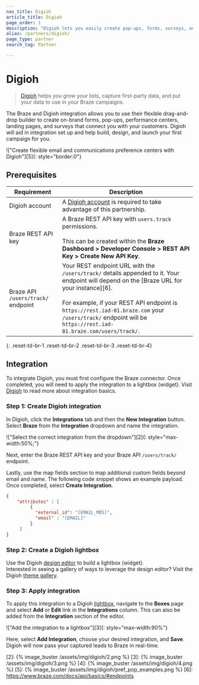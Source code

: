 ```yaml
---
nav_title: Digioh
article_title: Digioh
page_order: 1
description: "Digioh lets you easily create pop-ups, forms, surveys, and communication preference centers that drive real engagement through your Braze campaigns."
alias: /partners/digioh/
page_type: partner
search_tag: Partner

---
```


# Digioh

> [Digioh](https://www.digioh.com/) helps you grow your lists, capture first-party data, and put your data to use in your Braze campaigns.

The Braze and Digioh integration allows you to use their flexible drag-and-drop builder to create on-brand forms, pop-ups, performance centers, landing pages, and surveys that connect you with your customers. Digioh will aid in integration set up and help build, design, and launch your first campaign for you.

!["Create flexible email and communications preference centers with Digioh"][5]{: style="border:0"}

## Prerequisites

| Requirement | Description |
|---|---|
|Digioh account | A [Digioh account](https://www.digioh.com/) is required to take advantage of this partnership. |
| Braze REST API key | A Braze REST API key with `users.track` permissions. <br><br> This can be created within the **Braze Dashboard > Developer Console > REST API Key > Create New API Key**. |
| Braze API `/users/track/` endpoint | Your REST endpoint URL with the `/users/track/` details appended to it. Your endpoint will depend on the [Braze URL for your instance][6].<br><br>For example, if your REST API endpoint is `https://rest.iad-01.braze.com` your `/users/track/` endpoint will be `https://rest.iad-01.braze.com/users/track/`. |
{: .reset-td-br-1 .reset-td-br-2 .reset-td-br-3  .reset-td-br-4}

## Integration 

To integrate Digioh, you must first configure the Braze connector. Once completed, you will need to apply the integration to a lightbox (widget). Visit [Digioh](https://help.digioh.com/knowledgebase/digioh-integration-basics/) to read more about integration basics.

### Step 1: Create Digioh integration 

In Digioh, click the **Integrations** tab and then the **New Integration** button. Select **Braze** from the **Integration** dropdown and name the integration. 

!["Select the correct integration from the dropdown"][2]{: style="max-width:50%;"}

Next, enter the Braze REST API key and your Braze API `/users/track/` endpoint. 

Lastly, use the map fields section to map additional custom fields beyond email and name. The following code snippet shows an example payload. Once completed, select **Create Integration**.

```json
{
    "attributes" : [
         {
           "external_id": "[EMAIL_MD5]",
           "email" : "[EMAIL]"
         }
     ]
}
```

### Step 2: Create a Digioh lightbox

Use the Digioh [design editor](https://help.digioh.com/knowledgebase/digioh-platform-training-videos-video-series-getting-started-with-digioh/) to build a lightbox (widget). <br>
Interested in seeing a gallery of ways to leverage the design editor? Visit the Digioh [theme gallery](https://www.digioh.com/theme-gallery).

### Step 3: Apply integration

To apply this integration to a Digioh [lightbox](https://help.digioh.com/knowledgebase/digioh-platform-training-videos-video-series-getting-started-with-digioh/), navigate to the **Boxes** page and select **Add** or **Edit** link in the **Integrations** column. This can also be added from the **Integration** section of the editor.

!["Add the integration to a lightbox"][3]{: style="max-width:90%"}

Here, select **Add Integration**, choose your desired integration, and **Save**. Digioh will now pass your captured leads to Braze in real-time.

[2]: {% image_buster /assets/img/digioh/2.png %}
[3]: {% image_buster /assets/img/digioh/3.png %}
[4]: {% image_buster /assets/img/digioh/4.png %}
[5]: {% image_buster /assets/img/digioh/pref_pop_examples.png %}
[6]: https://www.braze.com/docs/api/basics/#endpoints